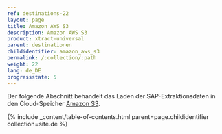 ```yaml
---
ref: destinations-22
layout: page
title: Amazon AWS S3
description: Amazon AWS S3
product: xtract-universal
parent: destinationen
childidentifier: amazon_aws_s3
permalink: /:collection/:path
weight: 22
lang: de_DE
progressstate: 5
---
```


Der folgende Abschnitt behandelt das Laden der SAP-Extraktionsdaten in den Cloud-Speicher [Amazon S3](https://aws.amazon.com/de/s3/).

{% include _content/table-of-contents.html parent=page.childidentifier collection=site.de %}